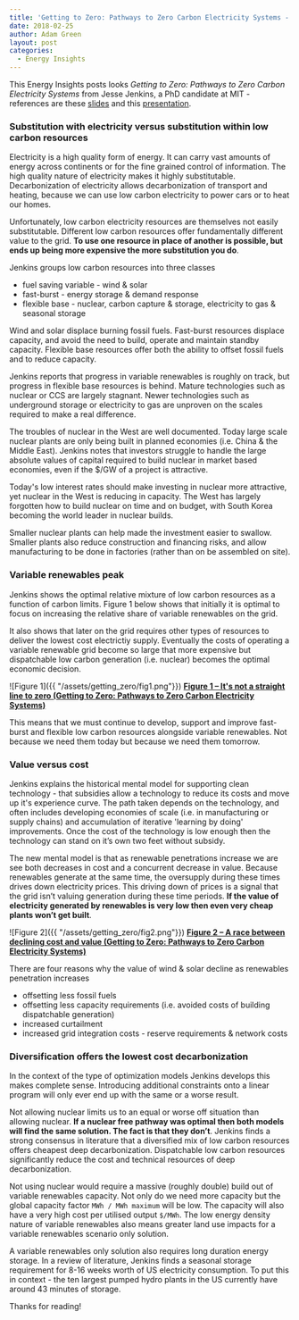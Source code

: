 ```yaml
---
title: 'Getting to Zero: Pathways to Zero Carbon Electricity Systems - Jesse Jenkins'
date: 2018-02-25
author: Adam Green
layout: post
categories:
  - Energy Insights
---
```


This Energy Insights posts looks *Getting to Zero: Pathways to Zero Carbon Electricity Systems* from Jesse Jenkins, a PhD candidate at MIT - references are these  [slides](https://kleinmanenergy.upenn.edu/sites/default/files/Getting_to_Zero.pdf) and this [presentation](https://kleinmanenergy.upenn.edu/events/getting-zero-pathways-zero-carbon-electricity-systems).

### Substitution with electricity versus substitution within low carbon resources

Electricity is a high quality form of energy.  It can carry vast amounts of energy across continents or for the fine grained control of information.  The high quality nature of electricity makes it highly substitutable. Decarbonization of electricity allows decarbonization of transport and heating, because we can use low carbon electricity to power cars or to heat our homes.

Unfortunately, low carbon electricity resources are themselves not easily substitutable.  Different low carbon resources offer fundamentally different value to the grid.  **To use one resource in place of another is possible, but ends up being more expensive the more substitution you do**.  

Jenkins groups low carbon resources into three classes
- fuel saving variable - wind & solar
- fast-burst - energy storage & demand response
- flexible base - nuclear, carbon capture & storage, electricity to gas & seasonal storage

Wind and solar displace burning fossil fuels.  Fast-burst resources displace capacity, and avoid the need to build, operate and maintain standby capacity.  Flexible base resources offer both the ability to offset fossil fuels and to reduce capacity.

Jenkins reports that progress in variable renewables is roughly on track, but progress in flexible base resources is behind.  Mature technologies such as nuclear or CCS are largely stagnant.  Newer technologies such as underground storage or electricity to gas are unproven on the scales required to make a real difference.  

The troubles of nuclear in the West are well documented.  Today large scale nuclear plants are only being built in planned economies (i.e. China & the Middle East).  Jenkins notes that investors struggle to handle the large absolute values of capital required to build nuclear in market based economies, even if the $/GW of a project is attractive.

Today's low interest rates should make investing in nuclear more attractive, yet nuclear in the West is reducing in capacity.  The West has largely forgotten how to build nuclear on time and on budget, with South Korea becoming the world leader in nuclear builds.

Smaller nuclear plants can help made the investment easier to swallow.  Smaller plants also reduce construction and financing risks, and allow manufacturing to be done in factories (rather than on be assembled on site).

###  Variable renewables peak
Jenkins shows the optimal relative mixture of low carbon resources as a function of carbon limits.  Figure 1 below shows that initially it is optimal to focus on increasing the relative share of variable renewables on the grid.  

It also shows that later on the grid requires other types of resources to deliver the lowest cost electrictiy supply.  Eventually the costs of operating a variable renewable grid become so large that more expensive but dispatchable low carbon generation (i.e. nuclear) becomes the optimal economic decision.

![Figure 1]({{ "/assets/getting_zero/fig1.png"}})
**[Figure 1 – It's not a straight line to zero (Getting to Zero: Pathways to Zero Carbon Electricity Systems) ](https://kleinmanenergy.upenn.edu/sites/default/files/Getting_to_Zero.pdf)**

This means that we must continue to develop, support and improve fast-burst and flexible low carbon resources alongside variable renewables.  Not because we need them today but because we need them tomorrow.

### Value versus cost
Jenkins explains the historical mental model for supporting clean technology - that subsidies allow a technology to reduce its costs and move up it's experience curve.  The path taken depends on the technology, and often includes developing economies of scale (i.e. in manufacturing or supply chains) and accumulation of iterative 'learning by doing' improvements.  Once the cost of the technology is low enough then the technology can stand on it’s own two feet without subsidy.  

The new mental model is that as renewable penetrations increase we are see both decreases in cost and a concurrent decrease in value.  Because renewables generate at the same time, the oversupply during these times drives down electricity prices.  This driving down of prices is a signal that the grid isn’t valuing generation during these time periods.  **If the value of electricity generated by renewables is very low then even very cheap plants won’t get built**.  

![Figure 2]({{ "/assets/getting_zero/fig2.png"}})
**[Figure 2 – A race between declining cost and value (Getting to Zero: Pathways to Zero Carbon Electricity Systems) ](https://kleinmanenergy.upenn.edu/sites/default/files/Getting_to_Zero.pdf)**

There are four reasons why the value of wind & solar decline as renewables penetration increases
- offsetting less fossil fuels
- offsetting less capacity requirements (i.e. avoided costs of building dispatchable generation)
- increased curtailment
- increased grid integration costs - reserve requirements & network costs

### Diversification offers the lowest cost decarbonization
In the context of the type of optimization models Jenkins develops this makes complete sense.  Introducing additional constraints onto a linear program will only ever end up with the same or a worse result.

Not allowing nuclear limits us to an equal or worse off situation than allowing nuclear.  **If a nuclear free pathway was optimal then both models will find the same solution. The fact is that they don’t**.  Jenkins finds a strong consensus in literature that a diversified mix of low carbon resources offers cheapest deep decarbonization.  Dispatchable low carbon resources significantly reduce the cost and technical resources of deep decarbonization.  

Not using nuclear would require a massive (roughly double) build out of variable renewables capacity.  Not only do we need more capacity but the global capacity factor `MWh / MWh maximum` will be low.  The capacity will also have a very high cost per utilised output `$/MWh`. The low energy density nature of variable renewables also means greater land use impacts for a variable renewables scenario only solution.

A variable renewables only solution also requires long duration energy storage.  In a review of literature, Jenkins finds a seasonal storage requirement for 8-16 weeks worth of US electricity consumption.  To put this in context - the ten largest pumped hydro plants in the US currently have around 43 minutes of storage.  

Thanks for reading!

